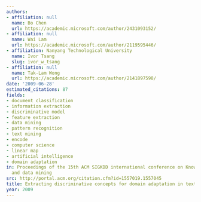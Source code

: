 ```yaml
---
authors:
- affiliation: null
  name: Bo Chen
  url: https://academic.microsoft.com/author/2431093152/
- affiliation: null
  name: Wai Lam
  url: https://academic.microsoft.com/author/2119595446/
- affiliation: Nanyang Technological University
  name: Ivor Tsang
  slug: ivor_w_tsang
- affiliation: null
  name: Tak-Lam Wong
  url: https://academic.microsoft.com/author/2141897598/
date: '2009-06-28'
estimated_citations: 87
fields:
- document classification
- information extraction
- discriminative model
- feature extraction
- data mining
- pattern recognition
- text mining
- encode
- computer science
- linear map
- artificial intelligence
- domain adaptation
in: Proceedings of the 15th ACM SIGKDD international conference on Knowledge discovery
  and data mining
src: http://portal.acm.org/citation.cfm?id=1557019.1557045
title: Extracting discriminative concepts for domain adaptation in text mining
year: 2009
---
```

